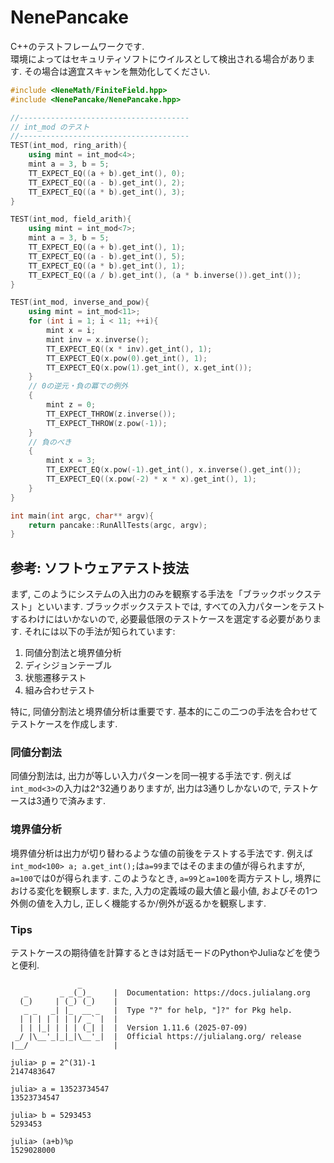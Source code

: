 # NenePancake
C++のテストフレームワークです.  
環境によってはセキュリティソフトにウイルスとして検出される場合があります. その場合は適宜スキャンを無効化してください.

```cpp
#include <NeneMath/FiniteField.hpp>
#include <NenePancake/NenePancake.hpp>

//--------------------------------------
// int_mod のテスト
//--------------------------------------
TEST(int_mod, ring_arith){
    using mint = int_mod<4>;
    mint a = 3, b = 5;
    TT_EXPECT_EQ((a + b).get_int(), 0);
    TT_EXPECT_EQ((a - b).get_int(), 2);
    TT_EXPECT_EQ((a * b).get_int(), 3);
}

TEST(int_mod, field_arith){
    using mint = int_mod<7>;
    mint a = 3, b = 5;
    TT_EXPECT_EQ((a + b).get_int(), 1);
    TT_EXPECT_EQ((a - b).get_int(), 5);
    TT_EXPECT_EQ((a * b).get_int(), 1);
    TT_EXPECT_EQ((a / b).get_int(), (a * b.inverse()).get_int());
}

TEST(int_mod, inverse_and_pow){
    using mint = int_mod<11>;
    for (int i = 1; i < 11; ++i){
        mint x = i;
        mint inv = x.inverse();
        TT_EXPECT_EQ((x * inv).get_int(), 1);
        TT_EXPECT_EQ(x.pow(0).get_int(), 1);
        TT_EXPECT_EQ(x.pow(1).get_int(), x.get_int());
    }
    // 0の逆元・負の冪での例外
    {
        mint z = 0;
        TT_EXPECT_THROW(z.inverse());
        TT_EXPECT_THROW(z.pow(-1));
    }
    // 負のべき
    {
        mint x = 3;
        TT_EXPECT_EQ(x.pow(-1).get_int(), x.inverse().get_int());
        TT_EXPECT_EQ((x.pow(-2) * x * x).get_int(), 1);
    }
}

int main(int argc, char** argv){
    return pancake::RunAllTests(argc, argv);
}
```

## 参考: ソフトウェアテスト技法
まず, このようにシステムの入出力のみを観察する手法を「ブラックボックステスト」といいます. ブラックボックステストでは, すべての入力パターンをテストするわけにはいかないので, 必要最低限のテストケースを選定する必要があります. それには以下の手法が知られています:  
1. 同値分割法と境界値分析
2. ディシジョンテーブル
3. 状態遷移テスト
4. 組み合わせテスト

特に, 同値分割法と境界値分析は重要です. 基本的にこの二つの手法を合わせてテストケースを作成します.
### 同値分割法
同値分割法は, 出力が等しい入力パターンを同一視する手法です. 例えば`int_mod<3>`の入力は2^32通りありますが, 出力は3通りしかないので, テストケースは3通りで済みます.

### 境界値分析
境界値分析は出力が切り替わるような値の前後をテストする手法です. 例えば`int_mod<100> a; a.get_int();`は`a=99`まではそのままの値が得られますが, `a=100`では0が得られます. このようなとき, `a=99`と`a=100`を両方テストし, 境界における変化を観察します. また, 入力の定義域の最大値と最小値, およびその1つ外側の値を入力し, 正しく機能するか/例外が返るかを観察します.

### Tips
テストケースの期待値を計算するときは対話モードのPythonやJuliaなどを使うと便利.
```
               _
   _       _ _(_)_     |  Documentation: https://docs.julialang.org
  (_)     | (_) (_)    |
   _ _   _| |_  __ _   |  Type "?" for help, "]?" for Pkg help.
  | | | | | | |/ _` |  |
  | | |_| | | | (_| |  |  Version 1.11.6 (2025-07-09)
 _/ |\__'_|_|_|\__'_|  |  Official https://julialang.org/ release
|__/                   |

julia> p = 2^(31)-1
2147483647

julia> a = 13523734547
13523734547

julia> b = 5293453
5293453

julia> (a+b)%p
1529028000
```
